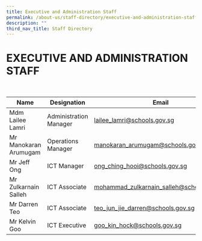 ```yaml
---
title: Executive and Administration Staff
permalink: /about-us/staff-directory/executive-and-administration-staff
description: ""
third_nav_title: Staff Directory
---
```

# EXECUTIVE AND ADMINISTRATION STAFF
<br>


| Name | Designation | Email |
| -------- | -------- | -------- |
| Mdm Lailee Lamri     | Administration Manager     | lailee_lamri@schools.gov.sg     |
| Mr Manokaran Arumugam     | Operations Manager     | manokaran_arumugam@schools.gov.sg     |
| Mr Jeff Ong     | ICT Manager     | ong_ching_hooi@schools.gov.sg     |
| Mr Zulkarnain Salleh     | ICT Associate     | mohammad_zulkarnain_salleh@schools.gov.sg     |
| Mr Darren Teo     | ICT Associate     | teo_jun_jie_darren@schools.gov.sg     |
| Mr Kelvin Goo     | ICT Executive     | goo_kin_hock@schools.gov.sg     |